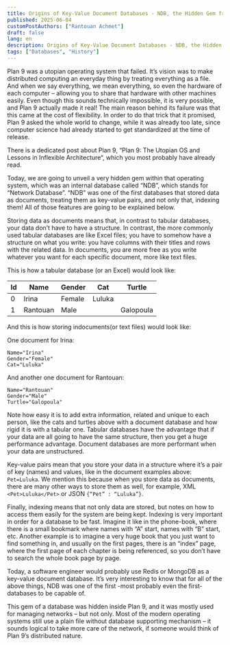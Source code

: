 ```yaml
---
title: Origins of Key-Value Document Databases - NDB, the Hidden Gem from Plan 9
published: 2025-06-04
customPostAuthors: ["Rantouan Achmet"]
draft: false
lang: en
description: Origins of Key-Value Document Databases - NDB, the Hidden Gem from Plan 9
tags: ["Databases", "History"]
---
```


Plan 9 was a utopian operating system that failed. It’s vision was to make distributed computing an everyday thing by treating everything as a file. And when we say everything, we mean everything, so even the hardware of each computer – allowing you to share that hardware with other machines easily. Even though this sounds technically impossible, it is very possible, and Plan 9 actually made it real! The main reason behind its failure was that this came at the cost of flexibility. In order to do that trick that it promised, Plan 9 asked the whole world to change, while it was already too late, since computer science had already started to get standardized at the time of release.

There is a dedicated post about Plan 9, “Plan 9: The Utopian OS and Lessons in Inflexible Architecture“, which you most probably have already read.

Today, we are going to unveil a very hidden gem within that operating system, which was an internal database called “NDB”, which stands for “Network Database”. “NDB” was one of the first databases that stored data as documents, treating them as key-value pairs, and not only that, indexing them! All of those features are going to be explained below.

Storing data as documents means that, in contrast to tabular databases, your data don’t have to have a structure.
In contrast, the more commonly used tabular databases are like Excel files; you have to somehow have a structure on what you write: you have columns with their titles and rows with the related data.
In documents, you are more free as you write whatever you want for each specific document, more like text files.

This is how a tabular database (or an Excel) would look like:

| Id | Name | Gender | Cat | Turtle |
| --- | --- | --- | --- | --- |
| 0 | Irina | Female | Luluka | |
| 1 | Rantouan | Male | | Galopoula |

And this is how storing indocuments(or text files) would look like:

One document for Irina:

```
Name="Irina"
Gender="Female"
Cat="Luluka"
```

And another one document for Rantouan:
```
Name="Rantouan"
Gender="Male"
Turtle="Galopoula"
```

Note how easy it is to add extra information, related and unique to each person, like the cats and turtles above with a document database and how rigid it is with a tabular one. Tabular databases have the advantage that if your data are all going to have the same structure, then you get a huge performance advantage. Document databases are more performant when your data are unstructured.

Key-value pairs mean that you store your data in a structure where it’s a pair of key (names) and values, like in the document examples above: `Pet=Luluka`. We mention this because when you store data as documents, there are many other ways to store them as well, for example, XML `<Pet>Luluka</Pet>` or JSON `{“Pet” : “Luluka”}`.

Finally, indexing means that not only data are stored, but notes on how to access them easily for the system are being kept. Indexing is very important in order for a database to be fast.
Imagine it like in the phone-book, where there is a small bookmark where names with “A” start, names with “B” start, etc. Another example is to imagine a very huge book that you just want to find something in, and usually on the first pages, there is an “index” page, where the first page of each chapter is being referenced, so you don’t have to search the whole book page by page.

Today, a software engineer would probably use Redis or MongoDB as a key-value document database. It’s very interesting to know that for all of the above things, NDB was one of the first -most probably even the first- databases to be capable of.

This gem of a database was hidden inside Plan 9, and it was mostly used for managing networks – but not only. Most of the modern operating systems still use a plain file without database supporting mechanism – it sounds logical to take more care of the network, if someone would think of Plan 9’s distributed nature.
